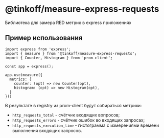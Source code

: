 # @tinkoff/measure-express-requests

Библиотека для замера RED метрик в express приложениях

## Пример использования

```
import express from 'express';
import { measure } from '@tinkoff/measure-express-requests';
import { Counter, Histogram } from 'prom-client';

const app = express();

app.use(measure({
  metrics: {
    counter: (opt) => new Counter(opt),
    histogram: (opt) => new Histogram(opt),
  }
}))
```

В результате в registry из prom-client будут собираться метрики:

- `http_requests_total` - счётчик входящих вопросов;
- `http_requests_errors` - счётчик ошибок во входящих запросах;
- `http_requests_execution_time` - гистограмма с измерениями времени выполнения входящих запросов.
